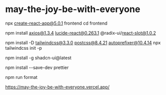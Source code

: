 # may-the-joy-be-with-everyone

<!-- Step by step to set up the project -->
npx create-react-app@5.0.1 frontend
cd frontend

<!-- Install dependencies: Axios, Lucide, Radix UI -->
npm install axios@1.3.4 lucide-react@0.263.1 @radix-ui/react-slot@1.0.2

<!-- Setup Tailwind CSS -->
npm install -D tailwindcss@3.3.0 postcss@8.4.21 autoprefixer@10.4.14
npx tailwindcss init -p

<!-- Set up shadcn/ui components -->
npm install -g shadcn-ui@latest

<!-- Install Prettier -->
npm install --save-dev prettier
<!-- To run Prettier -->
npm run format

<!-- Access this project via this URL -->
https://may-the-joy-be-with-everyone.vercel.app/
